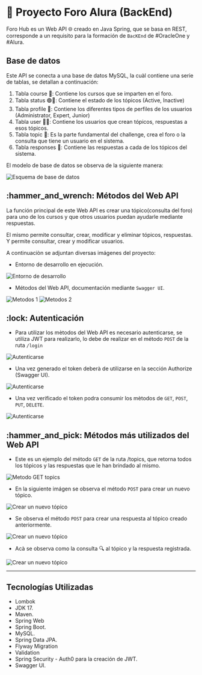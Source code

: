 # 	:toolbox: Proyecto Foro Alura (BackEnd)

Foro Hub es un Web API :globe_with_meridians: creado en Java Spring, que se basa en REST, corresponde a un requisito para la formación de `BacKEnd` de #OracleOne y #Alura.

<h2>Base de datos</h2>

Este API se conecta a una base de datos MySQL, la cuàl contiene una serie de tablas, se detallan a continuación: 

1. Tabla course :blue_book:: Contiene los cursos que se imparten en el foro.
2. Tabla status :green_circle::red_circle:: Contiene el estado de los tópicos (Active, Inactive)
3. Tabla profile :briefcase:: Contiene los diferentes tipos de perfiles de los usuarios (Administrator, Expert, Junior)
4. Tabla user :pouting_man:: Contiene los usuarios que crean tópicos, respuestas a esos tópicos.
5. Tabla topic :notebook_with_decorative_cover:: Es la parte fundamental del challenge, crea el foro o la consulta que tiene un usuario en el sistema.
6. Tabla responses :receipt:: Contiene las respuestas a cada de los tópicos del sistema.

El modelo de base de datos se observa de la siguiente manera:

<img src="https://github.com/cpiedraq/foro_hub/blob/changes/images/database.png" alt="Esquema de base de datos">

<h2>:hammer_and_wrench: Métodos del Web API</h2>

La función principal de este Web API es crear una tópico(consulta del foro) para uno de los cursos y que otros usuarios puedan ayudarle mediante respuestas.

El mismo permite consultar, crear, modificar y eliminar tópicos, respuestas. Y permite consultar, crear y modificar usuarios.

A continuaciòn se adjuntan diversas imágenes del proyecto:

- Entorno de desarrollo en ejecución. 

<img src="https://github.com/cpiedraq/foro_hub/blob/changes/images/0.png" alt="Entorno de desarrollo">

- Métodos del Web API, documentación mediante `Swagger UI`.

<img src="https://github.com/cpiedraq/foro_hub/blob/changes/images/1.png" alt="Metodos 1">

<img src="https://github.com/cpiedraq/foro_hub/blob/changes/images/2.png" alt="Metodos 2">

<h2>:lock: Autenticación</h2>

- Para utilizar los mètodos del Web API es necesario autenticarse, se utiliza JWT para realizarlo, lo debe de realizar en el método `POST` de la ruta `/login`

<img src="https://github.com/cpiedraq/foro_hub/blob/changes/images/token.png" alt="Autenticarse">

- Una vez generado el token deberà de utilizarse en la sección Authorize (Swagger UI).

<img src="https://github.com/cpiedraq/foro_hub/blob/changes/images/3.png" alt="Autenticarse">

- Una vez verificado el token podra consumir los mètodos de `GET`, `POST`, `PUT`, `DELETE`.

<img src="https://github.com/cpiedraq/foro_hub/blob/changes/images/4.png" alt="Autenticarse">

<h2>:hammer_and_pick: Métodos más utilizados del Web API</h2>

- Este es un ejemplo del método `GET` de la ruta /topics, que retorna todos los tópicos y las respuestas que le han brindado al mismo.

<img src="https://github.com/cpiedraq/foro_hub/blob/changes/images/5.png" alt="Metodo GET topics">

- En la siguiente imágen se observa el método `POST` para crear un nuevo tópico.

<img src="https://github.com/cpiedraq/foro_hub/blob/changes/images/6.png" alt="Crear un nuevo tópico">

- Se observa el método `POST` para crear una respuesta al tópico creado anteriormente.

<img src="https://github.com/cpiedraq/foro_hub/blob/changes/images/7.png" alt="Crear un nuevo tópico">

- Acà se observa como la consulta :mag: al tópico y la respuesta registrada.

<img src="https://github.com/cpiedraq/foro_hub/blob/changes/images/8.png" alt="Crear un nuevo tópico">

------------------------

<h2>Tecnologías Utilizadas</h2>

- Lombok
- JDK 17.
- Maven.
- Spring Web
- Spring Boot.
- MySQL.
- Spring Data JPA.
- Flyway Migration
- Validation
- Spring Security - Auth0 para la creación de JWT.
- Swagger UI. 